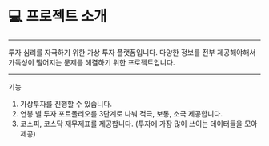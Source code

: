# 💻 프로젝트 소개 

-----
투자 심리를 자극하기 위한 가상 투자 플랫폼입니다. 
다양한 정보를 전부 제공해야해서 가독성이 떨어지는 문제를 해결하기 위한 프로젝트입니다.


----
기능 
1. 가상투자를 진행할 수 있습니다.
2. 연봉 별 투자 포트폴리오를 3단계로 나눠 적극, 보통, 소극 제공합니다.
3. 코스피, 코스닥 재무제표를 제공합니다. (투자에 가장 많이 쓰이는 데이터들을 모아 제공)
